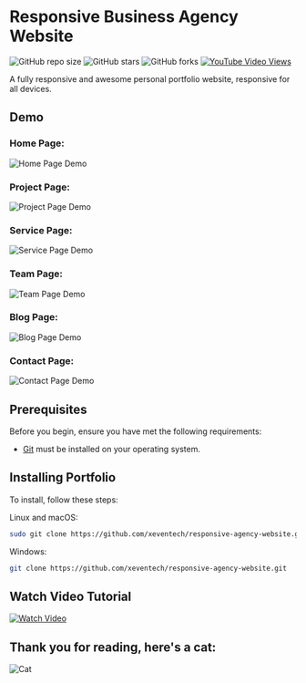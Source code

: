 # Responsive Business Agency Website

![GitHub repo size](https://img.shields.io/github/repo-size/xeventech/responsive-agency-website)
![GitHub stars](https://img.shields.io/github/stars/xeventech/responsive-agency-website?style=social)
![GitHub forks](https://img.shields.io/github/forks/xeventech/responsive-agency-website?style=social)
[![YouTube Video Views](https://img.shields.io/youtube/views/7dWL5GivD8k?style=social)](https://youtu.be/7dWL5GivD8k)

A fully responsive and awesome personal portfolio website, responsive for all devices.

## Demo

### Home Page:
![Home Page Demo](https://github.com/XevenTech/projects_snapshots/blob/main/responsive-agency-website/home-page.png?raw=true "Home Page Demo")
### Project Page:
![Project Page Demo](https://github.com/XevenTech/projects_snapshots/blob/main/responsive-agency-website/project-page.png?raw=true "Project Page Demo")
### Service Page:
![Service Page Demo](https://github.com/XevenTech/projects_snapshots/blob/main/responsive-agency-website/service-page.png?raw=true "Service Page Demo")
### Team Page:
![Team Page Demo](https://github.com/XevenTech/projects_snapshots/blob/main/responsive-agency-website/team-page.png?raw=true "Team Page Demo")
### Blog Page:
![Blog Page Demo](https://github.com/XevenTech/projects_snapshots/blob/main/responsive-agency-website/blog-page.png?raw=true "Blog Page Demo")
### Contact Page:
![Contact Page Demo](https://github.com/XevenTech/projects_snapshots/blob/main/responsive-agency-website/contact-page.png?raw=true "Contact Page Demo")

## Prerequisites

Before you begin, ensure you have met the following requirements:

* [Git](https://git-scm.com/downloads "Download Git") must be installed on your operating system.

## Installing Portfolio

To install, follow these steps:

Linux and macOS:

```bash
sudo git clone https://github.com/xeventech/responsive-agency-website.git
```

Windows:

```bash
git clone https://github.com/xeventech/responsive-agency-website.git
```

## Watch Video Tutorial

[![Watch Video](https://github.com/XevenTech/projects_snapshots/blob/main/responsive-agency-website/thumbnail.png?raw=true "Play")](https://youtu.be/7dWL5GivD8k)


## Thank you for reading, here's a cat:

![Cat](https://github.com/XevenTech/xeventech/blob/main/cat.gif?raw=true "Thank You")
